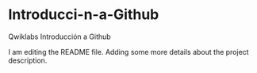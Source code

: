 # Introducci-n-a-Github
Qwiklabs Introducción a Github

I am editing the README file. Adding some more details about the project description.

